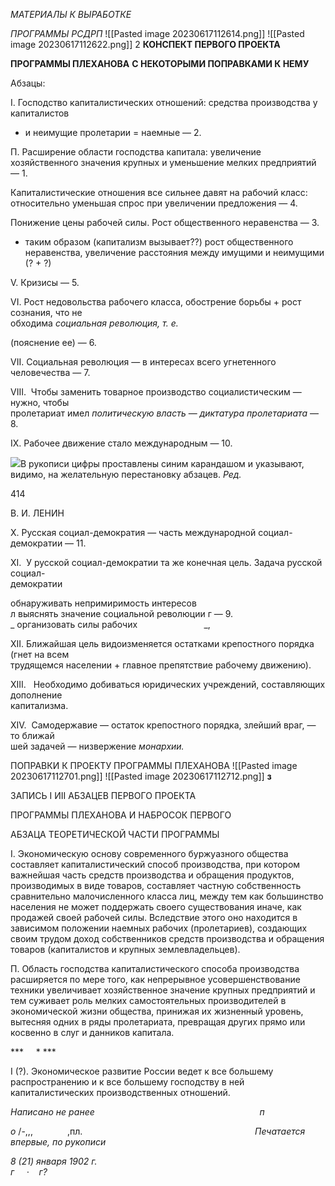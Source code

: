 _МАТЕРИАЛЫ К ВЫРАБОТКЕ_

_ПРОГРАММЫ РСДРП_
![[Pasted image 20230617112614.png]]
![[Pasted image 20230617112622.png]]
2 **КОНСПЕКТ ПЕРВОГО ПРОЕКТА**

**ПРОГРАММЫ ПЛЕХАНОВА** **С НЕКОТОРЫМИ ПОПРАВКАМИ К НЕМУ**

Абзацы:

I. Господство капиталистических отношений: средства производства у капиталистов

* и неимущие пролетарии = наемные — 2.

П. Расширение области господства капитала: увеличение хозяйственного значения крупных и уменьшение мелких предприятий — 1.

Капиталистические отношения все сильнее давят на рабочий класс: относительно уменьшая спрос при увеличении предложения — 4.

Понижение цены рабочей силы. Рост общественного неравенства — 3.

+ таким образом (капитализм вызывает??) рост общественного неравенства, увели­чение расстояния между имущими и неимущими (? + ?)

V. Кризисы — 5.

VI. Рост недовольства рабочего класса, обострение борьбы + рост сознания, что не­  
обходима _социальная революция, т. е._

(пояснение ее) — 6.

VII. Социальная революция — в интересах всего угнетенного человечества — 7.

VIII.  Чтобы заменить товарное производство социалистическим — нужно, чтобы  
пролетариат имел _политическую власть_ — _диктатура пролетариата_ — 8.

IX. Рабочее движение стало международным — 10.

![](file:///C:/Users/bot32/AppData/Local/Temp/msohtmlclip1/01/clip_image001.png)В рукописи цифры проставлены синим карандашом и указывают, видимо, на желательную переста­новку абзацев. _Ред._

  

414

  

В. И. ЛЕНИН

  

X. Русская социал-демократия — часть международной социал-демократии — 11.

XI.  У русской социал-демократии та же конечная цель. Задача русской социал-  
демократии

обнаруживать непримиримость интересов  
л выяснять значение социальной революции г — 9.  
_ организовать силы рабочих                           _,

XII. Ближайшая цель видоизменяется остатками крепостного порядка (гнет на всем  
трудящемся населении + главное препятствие рабочему движению).

XIII.   Необходимо добиваться юридических учреждений, составляющих дополнение  
капитализма.

XIV.  Самодержавие — остаток крепостного порядка, злейший враг, — то ближай­  
шей задачей — низвержение _монархии._

ПОПРАВКИ К ПРОЕКТУ ПРОГРАММЫ ПЛЕХАНОВА
![[Pasted image 20230617112701.png]]
![[Pasted image 20230617112712.png]]
**з**

ЗАПИСЬ I ИII АБЗАЦЕВ ПЕРВОГО ПРОЕКТА

ПРОГРАММЫ ПЛЕХАНОВА И НАБРОСОК ПЕРВОГО

АБЗАЦА ТЕОРЕТИЧЕСКОЙ ЧАСТИ ПРОГРАММЫ

I. Экономическую основу современного буржуазного общества составляет капиталистический способ производства, при котором важнейшая часть средств производства и обращения продуктов, производи­мых в виде товаров, составляет частную собственность сравнительно малочисленного класса лиц, между тем как большинство населения не может поддержать своего существования иначе, как продажей своей рабочей силы. Вследствие этого оно находится в зависимом положении наемных рабочих (пролетариев), создающих своим трудом доход собственников средств производства и обращения товаров (капитали­стов и крупных землевладельцев).

П. Область господства капиталистического способа производства расширяется по мере того, как не­прерывное усовершенствование техники увеличивает хозяйственное значение крупных предприятий и тем суживает роль мелких самостоятельных производителей в экономической жизни общества, прини­жая их жизненный уровень, вытесняя одних в ряды пролетариата, превращая других прямо или косвенно в слуг и данников капитала.

***     * ***

I (?). Экономическое развитие России ведет к все большему распростране­нию и к все большему господству в ней капиталистических производственных отношений.

_Написано не ранее_                                                                   _п_

_о_ /-,,,              ,пл.                                                                      _Печатается впервые, по рукописи_

_8 (21) января 1902 г.                                                                                           г     ·    г?_

